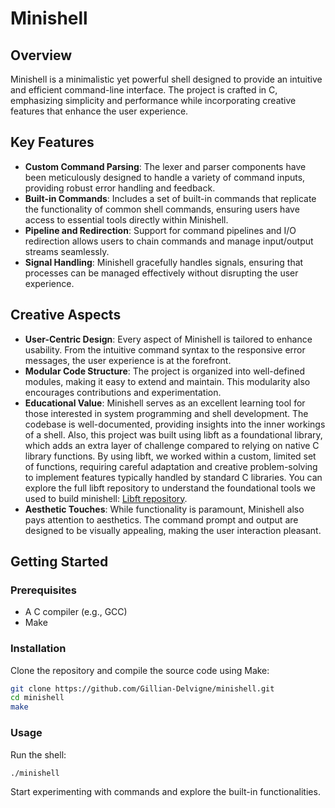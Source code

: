 # Minishell

## Overview

Minishell is a minimalistic yet powerful shell designed to provide an intuitive and efficient command-line interface. The project is crafted in C, emphasizing simplicity and performance while incorporating creative features that enhance the user experience.

## Key Features

- **Custom Command Parsing**: The lexer and parser components have been meticulously designed to handle a variety of command inputs, providing robust error handling and feedback.
- **Built-in Commands**: Includes a set of built-in commands that replicate the functionality of common shell commands, ensuring users have access to essential tools directly within Minishell.
- **Pipeline and Redirection**: Support for command pipelines and I/O redirection allows users to chain commands and manage input/output streams seamlessly.
- **Signal Handling**: Minishell gracefully handles signals, ensuring that processes can be managed effectively without disrupting the user experience.

## Creative Aspects

- **User-Centric Design**: Every aspect of Minishell is tailored to enhance usability. From the intuitive command syntax to the responsive error messages, the user experience is at the forefront.
- **Modular Code Structure**: The project is organized into well-defined modules, making it easy to extend and maintain. This modularity also encourages contributions and experimentation.
- **Educational Value**: Minishell serves as an excellent learning tool for those interested in system programming and shell development. The codebase is well-documented, providing insights into the inner workings of a shell. Also, this project was built using libft as a foundational library, which adds an extra layer of challenge compared to relying on native C library functions. By using libft, we worked within a custom, limited set of functions, requiring careful adaptation and creative problem-solving to implement features typically handled by standard C libraries. You can explore the full libft repository to understand the foundational tools we used to build minishell: [Libft repository](https://github.com/Gillian-Delvigne/libft).
- **Aesthetic Touches**: While functionality is paramount, Minishell also pays attention to aesthetics. The command prompt and output are designed to be visually appealing, making the user interaction pleasant.

## Getting Started

### Prerequisites

- A C compiler (e.g., GCC)
- Make

### Installation

Clone the repository and compile the source code using Make:

```sh
git clone https://github.com/Gillian-Delvigne/minishell.git
cd minishell
make
```

### Usage

Run the shell:

```sh
./minishell
```

Start experimenting with commands and explore the built-in functionalities.

